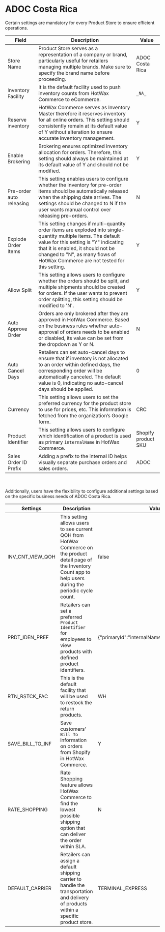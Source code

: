 # ADOC Costa Rica

Certain settings are mandatory for every Product Store to ensure efficient operations.

| Field                | Description                                                                                                                                                                                      | Value             |
|----------------------|--------------------------------------------------------------------------------------------------------------------------------------------------------------------------------------------------|-------------------|
| Store Name           | Product Store serves as a representation of a company or brand, particularly useful for retailers managing multiple brands. Make sure to specify the brand name before proceeding.                 | ADOC Costa Rica   |
| Inventory Facility   | It is the default facility used to push inventory counts from HotWax Commerce to eCommerce.                                                                                                   | `_NA_`              |
| Reserve inventory    | HotWax Commerce serves as Inventory Master therefore it reserves inventory for all online orders. This setting should consistently remain at its default value of Y without alteration to ensure accurate inventory management.                    | Y                 |
| Enable Brokering     | Brokering ensures optimized inventory allocation for orders. Therefore, this setting should always be maintained at its default value of Y and should not be modified.                             | Y                 |
| Pre-order auto releasing | This setting enables users to configure whether the inventory for pre-order items should be automatically released when the shipping date arrives. The settings should be changed to N if the user wants manual control over releasing pre-orders. | N                 |
| Explode Order Items  | This setting changes if multi-quantity order items are exploded into single-quantity multiple items. The default value for this setting is "Y" indicating that it is enabled, it should not be changed to "N", as many flows of HotWax Commerce are not tested for this setting. | Y                 |
| Allow Split          | This setting allows users to configure whether the orders should be split, and multiple shipments should be created for orders. If the user wants to prevent order splitting, this setting should be modified to 'N'.                            | Y                 |
| Auto Approve Order   | Orders are only brokered after they are approved in HotWax Commerce. Based on the business rules whether auto-approval of orders needs to be enabled or disabled, its value can be set from the dropdown as Y or N.                                     | N                 |
| Auto Cancel Days     | Retailers can set auto-cancel days to ensure that if inventory is not allocated to an order within defined days, the corresponding order will be automatically canceled. The default value is 0, indicating no auto-cancel days should be applied. | 0                 |
| Currency             | This setting allows users to set the preferred currency for the product store to use for prices, etc. This information is fetched from the organization’s Google form.                                     | CRC               |
| Product Identifier   | This setting allows users to configure which identification of a product is used as primary `internalName` in HotWax Commerce.                                                                | Shopify product SKU |
| Sales Order ID Prefix | Adding a prefix to the internal ID helps visually separate purchase orders and sales orders.                                                                                                   | ADOC              |

<br></br>
Additionally, users have the flexibility to configure additional settings based on the specific business needs of ADOC Costa Rica.

| Settings             | Description                                                                                                                                                                                      | Value               |
|----------------------|--------------------------------------------------------------------------------------------------------------------------------------------------------------------------------------------------|---------------------|
| INV_CNT_VIEW_QOH     | This setting allows users to see current QOH from HotWax Commerce on the product detail page of the Inventory Count app to help users during the periodic cycle count.                                       | false               |
| PRDT_IDEN_PREF       | Retailers can set a preferred `Product Identifier` for employees to view products with defined product identifiers.                                         | {"primaryId":"internalName","secondaryId":"title"} |
| RTN_RSTCK_FAC        | This is the default facility that will be used to restock the return products.                                                                    | WH                  |
| SAVE_BILL_TO_INF     | Save customers' `Bill To` information on orders from Shopify in HotWax Commerce.                                                                  | Y                   |
| RATE_SHOPPING        | Rate Shopping feature allows HotWax Commerce to find the lowest possible shipping option that can deliver the order within SLA.                    | N                   |
| DEFAULT_CARRIER      | Retailers can assign a default shipping carrier to handle the transportation and delivery of products within a specific product store.              | TERMINAL_EXPRESS    |
